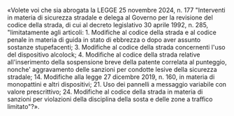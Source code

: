 «Volete voi che sia abrogata la LEGGE 25 novembre 2024, n.  177
"Interventi in materia di sicurezza stradale e delega al Governo  per
la revisione del codice della strada, di cui al  decreto  legislativo
30 aprile 1992, n. 285, "limitatamente agli articoli: 1. Modifiche al
codice della strada e al codice penale in materia di guida  in  stato
di ebbrezza o dopo aver assunto sostanze stupefacenti;  3.  Modifiche
al codice della strada concernenti l'uso del dispositivo alcolock; 4.
Modifiche al  codice  della  strada  relative  all'inserimento  della
sospensione breve  della  patente  correlata  al  punteggio,  nonche'
aggravamento delle  sanzioni  per  condotte  lesive  della  sicurezza
stradale; 14. Modifiche alla legge  27  dicembre  2019,  n.  160,  in
materia di monopattini e altri dispositivi; 21. Uso  dei  pannelli  a
messaggio variabile con valore prescrittivo; 24. Modifiche al  codice
della strada in materia di sanzioni per violazioni  della  disciplina
della sosta e delle zone a traffico limitato"?».
